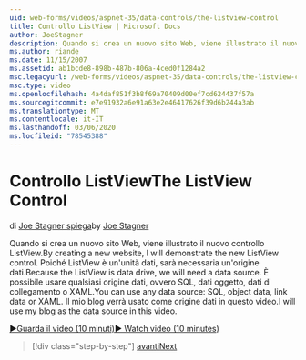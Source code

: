 ```yaml
---
uid: web-forms/videos/aspnet-35/data-controls/the-listview-control
title: Controllo ListView | Microsoft Docs
author: JoeStagner
description: Quando si crea un nuovo sito Web, viene illustrato il nuovo controllo ListView. Poiché ListView è un'unità dati, sarà necessaria un'origine dati. È possibile utilizzare qualsiasi dato...
ms.author: riande
ms.date: 11/15/2007
ms.assetid: ab1bcde8-898b-487b-806a-4ced0f1284a2
msc.legacyurl: /web-forms/videos/aspnet-35/data-controls/the-listview-control
msc.type: video
ms.openlocfilehash: 4a4daf851f3b8f69a70409d00ef7cd624437f57a
ms.sourcegitcommit: e7e91932a6e91a63e2e46417626f39d6b244a3ab
ms.translationtype: MT
ms.contentlocale: it-IT
ms.lasthandoff: 03/06/2020
ms.locfileid: "78545388"
---
```

# <a name="the-listview-control"></a><span data-ttu-id="778b3-105">Controllo ListView</span><span class="sxs-lookup"><span data-stu-id="778b3-105">The ListView Control</span></span>

<span data-ttu-id="778b3-106">di [Joe Stagner spiega](https://github.com/JoeStagner)</span><span class="sxs-lookup"><span data-stu-id="778b3-106">by [Joe Stagner](https://github.com/JoeStagner)</span></span>

<span data-ttu-id="778b3-107">Quando si crea un nuovo sito Web, viene illustrato il nuovo controllo ListView.</span><span class="sxs-lookup"><span data-stu-id="778b3-107">By creating a new website, I will demonstrate the new ListView control.</span></span> <span data-ttu-id="778b3-108">Poiché ListView è un'unità dati, sarà necessaria un'origine dati.</span><span class="sxs-lookup"><span data-stu-id="778b3-108">Because the ListView is data drive, we will need a data source.</span></span> <span data-ttu-id="778b3-109">È possibile usare qualsiasi origine dati, ovvero SQL, dati oggetto, dati di collegamento o XAML.</span><span class="sxs-lookup"><span data-stu-id="778b3-109">You can use any data source: SQL, object data, link data or XAML.</span></span> <span data-ttu-id="778b3-110">Il mio blog verrà usato come origine dati in questo video.</span><span class="sxs-lookup"><span data-stu-id="778b3-110">I will use my blog as the data source in this video.</span></span>

[<span data-ttu-id="778b3-111">&#9654;Guarda il video (10 minuti)</span><span class="sxs-lookup"><span data-stu-id="778b3-111">&#9654; Watch video (10 minutes)</span></span>](https://channel9.msdn.com/Blogs/ASP-NET-Site-Videos/the-listview-control)

> [!div class="step-by-step"]
> [<span data-ttu-id="778b3-112">avanti</span><span class="sxs-lookup"><span data-stu-id="778b3-112">Next</span></span>](the-datapager-control.md)
